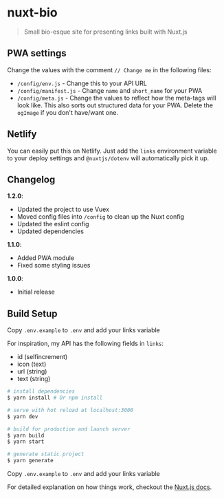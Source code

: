 # nuxt-bio

> Small bio-esque site for presenting links built with Nuxt.js

## PWA settings
Change the values with the comment `// Change me` in the following files:

- `/config/env.js` - Change this to your API URL
- `/config/manifest.js` - Change `name` and `short_name` for your PWA
- `/config/meta.js` - Change the values to reflect how the meta-tags will look like. This also sorts out structured data for your PWA. Delete the `ogImage` if you don't have/want one.

## Netlify
You can easily put this on Netlify. Just add the `links` environment variable to your deploy settings and `@nuxtjs/dotenv` will automatically pick it up.

## Changelog
**1.2.0**:
- Updated the project to use Vuex
- Moved config files into `/config` to clean up the Nuxt config
- Updated the eslint config
- Updated dependencies

**1.1.0**:
- Added PWA module
- Fixed some styling issues

**1.0.0**:
- Initial release

## Build Setup

Copy `.env.example` to `.env` and add your links variable

For inspiration, my API has the following fields in `links`:
- id (selfincrement)
- icon (text)
- url (string)
- text (string)

``` bash
# install dependencies
$ yarn install # Or npm install

# serve with hot reload at localhost:3000
$ yarn dev

# build for production and launch server
$ yarn build
$ yarn start

# generate static project
$ yarn generate
```

Copy `.env.example` to `.env` and add your links variable

For detailed explanation on how things work, checkout the [Nuxt.js docs](https://github.com/nuxt/nuxt.js).
